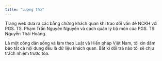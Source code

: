 ```yaml
---
title: "Lượng thứ"
---
```

Trang web đưa ra các bằng chứng khách quan khi trao đổi vấn đề NCKH với PGS. TS. Phạm Trần Nguyên Nguyên và cách quản lý bộ môn của PGS. TS. Nguyễn Thái Hoàng. 

Là một công dân sống và làm theo Luật và Hiến pháp Việt Nam, tôi xin đảm bảo tất cả nội dung đều là dữ liệu khách quan. Bất kì dối trá nào tôi sẽ chịu trách nhiệm trước tòa.

